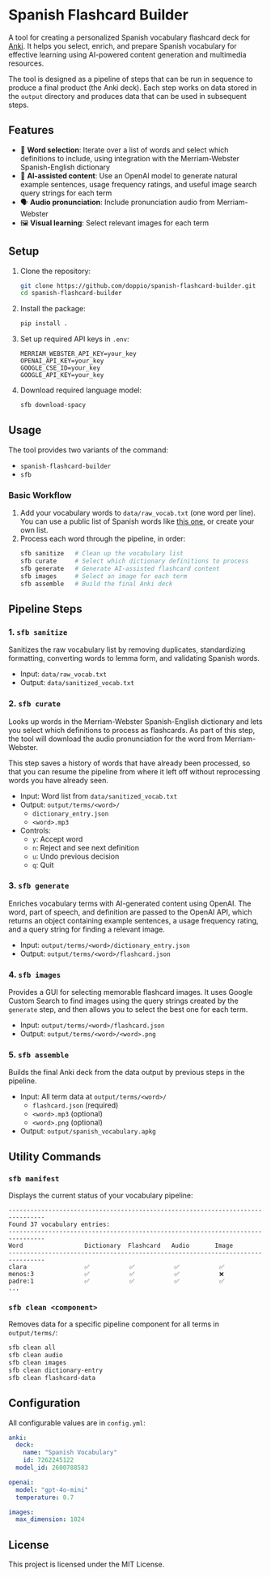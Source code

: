 # Spanish Flashcard Builder

A tool for creating a personalized Spanish vocabulary flashcard deck for [Anki](https://apps.ankiweb.net/). It helps you select, enrich, and prepare Spanish vocabulary for effective learning using AI-powered content generation and multimedia resources.

The tool is designed as a pipeline of steps that can be run in sequence to produce a final product (the Anki deck). Each step works on data stored in the `output` directory and produces data that can be used in subsequent steps.

## Features

- 🎯 **Word selection**: Iterate over a list of words and select which definitions to include, using integration with the Merriam-Webster Spanish-English dictionary
- 🤖 **AI-assisted content**: Use an OpenAI model to generate natural example sentences, usage frequency ratings, and useful image search query strings for each term
- 🗣️ **Audio pronunciation**: Include pronunciation audio from Merriam-Webster
- 🖼️ **Visual learning**: Select relevant images for each term

## Setup

1. Clone the repository:
   ```bash
   git clone https://github.com/doppio/spanish-flashcard-builder.git
   cd spanish-flashcard-builder
   ```

2. Install the package:
   ```bash
   pip install .
   ```

3. Set up required API keys in `.env`:
   ```
   MERRIAM_WEBSTER_API_KEY=your_key
   OPENAI_API_KEY=your_key
   GOOGLE_CSE_ID=your_key
   GOOGLE_API_KEY=your_key
   ```

4. Download required language model:
   ```bash
   sfb download-spacy
   ```

## Usage

The tool provides two variants of the command:
- `spanish-flashcard-builder`
- `sfb`

### Basic Workflow

1. Add your vocabulary words to `data/raw_vocab.txt` (one word per line). You can use a public list of Spanish words like [this one](https://github.com/doozan/spanish_data/blob/master/es_merged_50k.txt), or create your own list.
2. Process each word through the pipeline, in order:
   ```bash
   sfb sanitize   # Clean up the vocabulary list
   sfb curate     # Select which dictionary definitions to process
   sfb generate   # Generate AI-assisted flashcard content
   sfb images     # Select an image for each term
   sfb assemble   # Build the final Anki deck
   ```

## Pipeline Steps

### 1. `sfb sanitize`
Sanitizes the raw vocabulary list by removing duplicates, standardizing formatting, converting words to lemma form, and validating Spanish words.
- Input: `data/raw_vocab.txt`
- Output: `data/sanitized_vocab.txt`

### 2. `sfb curate`
Looks up words in the Merriam-Webster Spanish-English dictionary and lets you select which definitions to process as flashcards. As part of this step, the tool will download the audio pronunciation for the word from Merriam-Webster.

This step saves a history of words that have already been processed, so that you can resume the pipeline from where it left off without reprocessing words you have already seen.
- Input: Word list from `data/sanitized_vocab.txt`
- Output: `output/terms/<word>/`
   - `dictionary_entry.json`
   - `<word>.mp3`
- Controls:
  - `y`: Accept word
  - `n`: Reject and see next definition
  - `u`: Undo previous decision
  - `q`: Quit

### 3. `sfb generate`
Enriches vocabulary terms with AI-generated content using OpenAI. The word, part of speech, and definition are passed to the OpenAI API, which returns an object containing example sentences, a usage frequency rating, and a query string for finding a relevant image.
- Input: `output/terms/<word>/dictionary_entry.json`
- Output: `output/terms/<word>/flashcard.json`

### 4. `sfb images`
Provides a GUI for selecting memorable flashcard images. It uses Google Custom Search to find images using the query strings created by the `generate` step, and then allows you to select the best one for each term.
- Input: `output/terms/<word>/flashcard.json`
- Output: `output/terms/<word>/<word>.png`

### 5. `sfb assemble`
Builds the final Anki deck from the data output by previous steps in the pipeline.
- Input: All term data at `output/terms/<word>/`
  - `flashcard.json` (required)
  - `<word>.mp3` (optional)
  - `<word>.png` (optional)
- Output: `output/spanish_vocabulary.apkg`

## Utility Commands

### `sfb manifest`
Displays the current status of your vocabulary pipeline:
```
--------------------------------------------------------------------------------
Found 37 vocabulary entries:
--------------------------------------------------------------------------------
Word                 Dictionary  Flashcard   Audio       Image       
--------------------------------------------------------------------------------
clara                ✅           ✅           ✅           ✅           
menos:3              ✅           ✅           ✅           ❌           
padre:1              ✅           ✅           ✅           ✅
...
```

### `sfb clean <component>`
Removes data for a specific pipeline component for all terms in `output/terms/`:
```bash
sfb clean all
sfb clean audio
sfb clean images
sfb clean dictionary-entry
sfb clean flashcard-data
```

## Configuration

All configurable values are in `config.yml`:
```yaml
anki:
  deck:
    name: "Spanish Vocabulary"
    id: 7262245122
  model_id: 2600788583

openai:
  model: "gpt-4o-mini"
  temperature: 0.7

images:
  max_dimension: 1024
```

## License

This project is licensed under the MIT License.